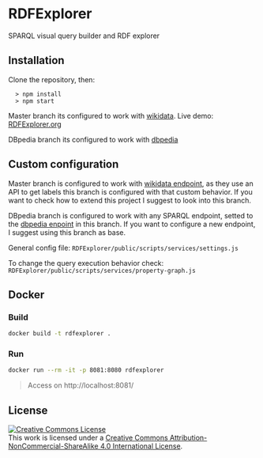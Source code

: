 # RDFExplorer
SPARQL visual query builder and RDF explorer

## Installation

Clone the repository, then:
```
  > npm install
  > npm start
```

Master branch its configured to work with [wikidata](https://www.wikidata.org/wiki/Wikidata:Main_Page). Live demo: [RDFExplorer.org](https://rdfexplorer.org)

DBpedia branch its configured to work with [dbpedia](http://dbpedia.org/sparql)


## Custom configuration

Master branch is configured to work with [wikidata endpoint](https://query.wikidata.org),
as they use an API to get labels this branch is configured with that custom behavior.
If you want to check how to extend this project I suggest to look into this branch.

DBpedia branch is configured to work with any SPARQL endpoint, setted to the [dbpedia enpoint](http://dbpedia.org/sparql) in this branch.
If you want to configure a new endpoint, I suggest using this branch as base.

General config file: `RDFExplorer/public/scripts/services/settings.js`

To change the query execution behavior check: `RDFExplorer/public/scripts/services/property-graph.js`

## Docker

### Build

```bash
docker build -t rdfexplorer .
```

### Run

```bash
docker run --rm -it -p 8081:8080 rdfexplorer
```

> Access on http://localhost:8081/

## License

<a rel="license" href="http://creativecommons.org/licenses/by-nc-sa/4.0/"><img alt="Creative Commons License" style="border-width:0" src="https://i.creativecommons.org/l/by-nc-sa/4.0/88x31.png" /></a><br />This work is licensed under a <a rel="license" href="http://creativecommons.org/licenses/by-nc-sa/4.0/">Creative Commons Attribution-NonCommercial-ShareAlike 4.0 International License</a>.
